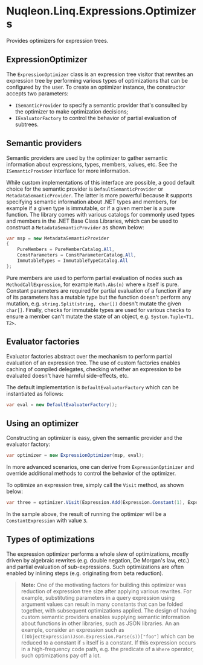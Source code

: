 # Nuqleon.Linq.Expressions.Optimizers

Provides optimizers for expression trees.

## ExpressionOptimizer

The `ExpressionOptimizer` class is an expression tree visitor that rewrites an expression tree by performing various types of optimizations that can be configured by the user. To create an optimizer instance, the constructor accepts two parameters:

* `ISemanticProvider` to specify a semantic provider that's consulted by the optimizer to make optimization decisions;
* `IEvaluatorFactory` to control the behavior of partial evaluation of subtrees.

## Semantic providers

Semantic providers are used by the optimizer to gather semantic information about expressions, types, members, values, etc. See the `ISemanticProvider` interface for more information.

While custom implementations of this interface are possible, a good default choice for the semantic provider is `DefaultSemanticProvider` or `MetadataSemanticProvider`. The latter is more powerful because it supports specifying semantic information about .NET types and members, for example if a given type is immutable, or if a given member is a pure function. The library comes with various catalogs for commonly used types and members in the .NET Base Class Libraries, which can be used to construct a `MetadataSemanticProvider` as shown below:

```csharp
var msp = new MetadataSemanticProvider
{
    PureMembers = PureMemberCatalog.All,
    ConstParameters = ConstParameterCatalog.All,
    ImmutableTypes = ImmutableTypeCatalog.All
};
```

Pure members are used to perform partial evaluation of nodes such as `MethodCallExpression`, for example `Math.Abs(n)` where `n` itself is pure. Constant parameters are required for partial evaluation of a function if any of its parameters has a mutable type but the function doesn't perform any mutation, e.g. `string.Split(string, char[])` doesn't mutate the given `char[]`. Finally, checks for immutable types are used for various checks to ensure a member can't mutate the state of an object, e.g. `System.Tuple<T1, T2>`.

## Evaluator factories

Evaluator factories abstract over the mechanism to perform partial evaluation of an expression tree. The use of custom factories enables caching of compiled delegates, checking whether an expression to be evaluated doesn't have harmful side-effects, etc.

The default implementation is `DefaultEvaluatorFactory` which can be instantiated as follows:

```csharp
var eval = new DefaultEvaluatorFactory();
```

## Using an optimizer

Constructing an optimizer is easy, given the semantic provider and the evaluator factory:

```csharp
var optimizer = new ExpressionOptimizer(msp, eval);
```

In more advanced scenarios, one can derive from `ExpressionOptimizer` and override additional methods to control the behavior of the optimizer.

To optimize an expression tree, simply call the `Visit` method, as shown below:

```csharp
var three = optimizer.Visit(Expression.Add(Expression.Constant(1), Expression.Constant(2)));
```

In the sample above, the result of running the optimizer will be a `ConstantExpression` with value `3`.

## Types of optimizations

The expression optimizer performs a whole slew of optimizations, mostly driven by algebraic rewrites (e.g. double negation, De Morgan's law, etc.) and partial evaluation of sub-expressions. Such optimizations are often enabled by inlining steps (e.g. originating from beta reduction).

> **Note:** One of the motivating factors for building this optimizer was reduction of expression tree size after applying various rewrites. For example, substituting parameters in a query expression using argument values can result in many constants that can be folded together, with subsequent optimizations applied. The design of having custom semantic providers enables supplying semantic information about functions in other libraries, such as JSON libraries. An an example, consider an expression such as `((ObjectExpression)Json.Expression.Parse(s))["foo"]` which can be reduced to a constant if `s` itself is a constant. If this expression occurs in a high-frequency code path, e.g. the predicate of a `Where` operator, such optimizations pay off a lot.
